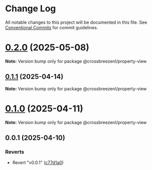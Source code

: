 # Change Log

All notable changes to this project will be documented in this file.
See [Conventional Commits](https://conventionalcommits.org) for commit guidelines.

# [0.2.0](https://github.com/crossbreezenl/crossmodel/compare/v0.1.1...v0.2.0) (2025-05-08)

**Note:** Version bump only for package @crossbreezenl/property-view





## [0.1.1](https://github.com/crossbreezenl/crossmodel/compare/v0.1.0...v0.1.1) (2025-04-14)

**Note:** Version bump only for package @crossbreezenl/property-view





# [0.1.0](https://github.com/crossbreezenl/crossmodel/compare/v0.0.1...v0.1.0) (2025-04-11)

**Note:** Version bump only for package @crossbreezenl/property-view





## 0.0.1 (2025-04-10)


### Reverts

* Revert "v0.0.1" ([c77d1a0](https://github.com/crossbreezenl/crossmodel/commit/c77d1a06fb83af8f95ae36e11c5d545bcd7a006b))
